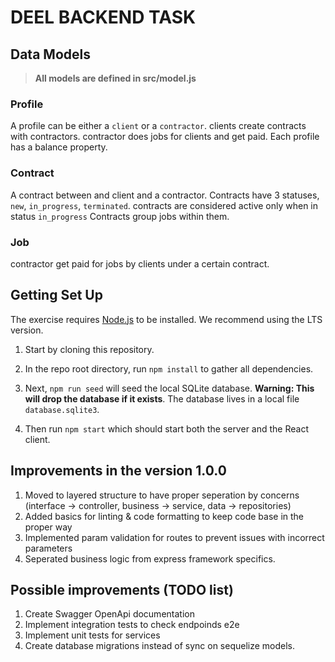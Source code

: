 # DEEL BACKEND TASK

## Data Models

> **All models are defined in src/model.js**

### Profile
A profile can be either a `client` or a `contractor`. 
clients create contracts with contractors. contractor does jobs for clients and get paid.
Each profile has a balance property.

### Contract
A contract between and client and a contractor.
Contracts have 3 statuses, `new`, `in_progress`, `terminated`. contracts are considered active only when in status `in_progress`
Contracts group jobs within them.

### Job
contractor get paid for jobs by clients under a certain contract.

## Getting Set Up

  
The exercise requires [Node.js](https://nodejs.org/en/) to be installed. We recommend using the LTS version.

  

1. Start by cloning this repository.

  

1. In the repo root directory, run `npm install` to gather all dependencies.

  

1. Next, `npm run seed` will seed the local SQLite database. **Warning: This will drop the database if it exists**. The database lives in a local file `database.sqlite3`.

  

1. Then run `npm start` which should start both the server and the React client.

## Improvements in the version 1.0.0

1. Moved to layered structure to have proper seperation by concerns
(interface -> controller, business -> service, data -> repositories)
2. Added basics for linting & code formatting to keep code base in the proper way
3. Implemented param validation for routes to prevent issues with incorrect parameters
4. Seperated business logic from express framework specifics.

## Possible improvements (TODO list)
1. Create Swagger OpenApi documentation
2. Implement integration tests to check endpoinds e2e
3. Implement unit tests for services
4. Create database migrations instead of sync on sequelize models.